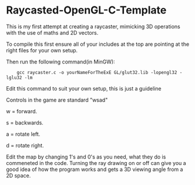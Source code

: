 # Raycasted-OpenGL-C-Template
This is my first attempt at creating a raycaster, mimicking 3D operations with the use of maths and 2D vectors.

To compile this first ensure all of your includes at the top are pointing at the right files for your own setup. 

Then run the following command(in MinGW): 

        gcc raycaster.c -o yourNameForTheExE GL/glut32.lib -lopengl32 -lglu32 -lm 

Edit this command to suit your own setup, this is just a guideline

Controls in the game are standard "wsad"

w = forward.

s = backwards.

a = rotate left.

d = rotate right.

Edit the map by changing 1's and 0's as you need, what they do is commeneted in the code.
Turning the ray drawing on or off can give you a good idea of how the program works and gets a 3D viewing angle from a 2D space.

